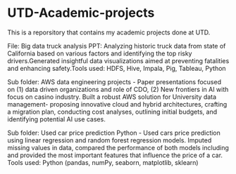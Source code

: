 # UTD-Academic-projects

This is a reporsitory that contains my academic projects done at UTD.

File: Big data truck analysis PPT:  Analyzing historic truck data from state of California based on various factors and identifying the top risky drivers.Generated insightful data visualizations aimed at preventing fatalities and enhancing safety.Tools used: HDFS, Hive, Impala, Pig, Tableau, Python

Sub folder: AWS data engineering projects - Paper presentations focused on (1) data driven organizations and role of CDO, (2) New frontiers in AI with focus on casino industry. Built a robust AWS solution for University data management- proposing innovative cloud and hybrid architectures, crafting a migration plan, conducting cost analyses, outlining initial budgets, and identifying potential AI use cases.

Sub folder: Used car price prediction Python - Used cars price prediction using linear regression and random forest regression models. Imputed missing values in data, compared the performance of both models including and provided the most important features that influence the price of a car. Tools used: Python (pandas, numPy, seaborn, matplotlib, sklearn)
